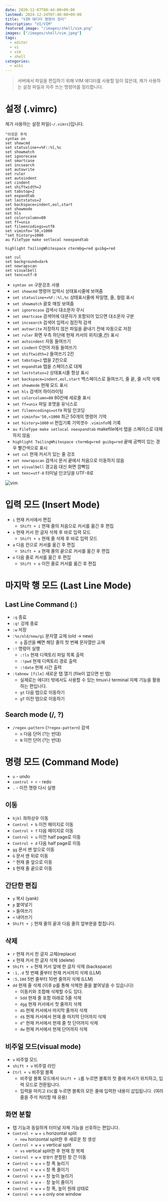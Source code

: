 ```yaml
---
date: 2020-12-07T00:44:00+09:00
lastmod: 2024-12-24T07:40:00+09:00
title: "VIM 에디터 명령어 정리"
description: "VI/VIM"
featured_image: "/images/shell/vim.png"
images: ["/images/shell/vim.jpeg"]
tags:
  - editor
  - vi
  - vim
  - shell
categories:
  - wiki
---
```


> 서버에서 파일을 편집하기 위해 VIM 에디터를 사용할 일이 많은데,
> 제가 사용하는 설정 파일과 자주 쓰는 명령어를 정리합니다.

# 설정 (.vimrc)

제가 사용하는 설정 파일(`~/.vimrc`)입니다.

```vim
"이것은 주석
syntax on                                                                       
set showcmd
set statusline+=%F::%l,%c
set showmatch
set ignorecase
set smartcase
set incsearch
set autowrite
set ruler
set autoindent
set cindent
set shiftwidth=2
set tabstop=2
set expandtab
set laststatus=2
set backspace=indent,eol,start
set showmode
set hls
set colorcolumn=80
set ff=unix
set fileencodings=utf8
set viminfo='50,<1000
"set history=1000
au FileType make setlocal noexpandtab

highlight TailingWhitespace ctermbg=red guibg=red

set cul
set background=dark
set nowrapscan
set visualbell
set tenc=utf-8
```

- `syntax on` 구문강조 사용
- `set showcmd` 명령어 입력시 상태표시줄에 보여줌
- `set statusline+=%F::%l,%c` 상태표시줄에 파일명, 줄, 컬럼 표시
- `set showmatch` 괄호 매칭 보여줌
- `set ignorecase` 검색시 대소문자 무시
- `set smartcase` 검색어에 대문자가 포함되어 있으면 대소문자 구분
- `set incsearch` 검색어 입력시 점진적 검색
- `set autowrite` 저장하지 않은 파일을 끝내기 전에 자동으로 저장
- `set ruler` 화면 우측 하단에 현재 커서의 위치(줄,칸) 표시
- `set autoindent` 자동 들여쓰기
- `set cindent` C언어 자동 들여쓰기
- `set shiftwidth=2` 들여쓰기 2칸
- `set tabstop=2` 탭을 2칸으로
- `set expandtab` 탭을 스페이스로 대체
- `set laststatus=2` 상태표시줄 항상 표시
- `set backspace=indent,eol,start` 백스페이스로 들여쓰기, 줄 끝, 줄 시작 삭제
- `set showmode` 현재 모드 표시
- `set hls` 검색어 하이라이팅
- `set colorcolumn=80` 80칸에 세로줄 표시
- `set ff=unix` 파일 포맷을 유닉스로
- `set fileencodings=utf8` 파일 인코딩
- `set viminfo='50,<1000` 최근 50개의 명령어 기억
- `set history=1000` vi 편집기록 기억갯수 `.viminfo`에 기록
- `au FileType make setlocal noexpandtab` makefile에서 탭을 스페이스로 대체하지 않음
- `highlight TailingWhitespace ctermbg=red guibg=red` 끝에 공백이 있는 경우 빨간색으로 표시
- `set cul` 현재 커서가 있는 줄 강조
- `set nowrapscan` 검색시 문서 끝에서 처음으로 이동하지 않음
- `set visualbell` 경고음 대신 화면 깜빡임
- `set tenc=utf-8` 터미널 인코딩을 UTF-8로

![vim](/images/shell/vim.png)

# 입력 모드 (Insert Mode)

- `i` 현재 커서에서 편집
  - `Shift + i` 현재 줄의 처음으로 커서를 옮긴 후 편집
- `s` 현재 커서 한 글자 삭제 후 바로 입력 모드
  - `Shift + s` 현재 줄 삭제 후 바로 입력 모드
- `a` 다음 칸으로 커서를 옮긴 후 편집
  - `Shift + a` 현재 줄의 끝으로 커서를 옮긴 후 편집
- `o` 다음 줄로 커서를 옮긴 후 편집
  - `Shift + o` 이전 줄로 커서를 옮긴 후 편집

# 마지막 행 모드 (Last Line Mode)

## Last Line Command (:)

- `:q` 종료
- `:q!` 강제 종료
- `:w` 저장
- `:%s/old/new/gi` 문자열 교체 (old -> new)
  - `g` 옵션을 빼면 해당 줄의 첫 번째 문자열만 교체
- `:!` 명령어 실행
  - `:!ls` 현재 디렉토리 파일 목록 출력
  - `:!pwd` 현재 디렉토리 경로 출력
  - `:!date` 현재 시간 출력
- `:tabnew [file]` 새로운 탭 열기 (file이 없으면 빈 탭)
  - 실제로는 에디터 밖에서도 사용할 수 있는 tmux나 terminal 자체 기능을 활용하는 편입니다.
  - `gt` 다음 탭으로 이동하기
  - `gT` 이전 탭으로 이동하기

## Search mode (/, ?)

- `/regex-pattern` (`?regex-pattern`) 검색
  - `n` 다음 단어 (?는 반대)
  - `N` 이전 단어 (?는 반대)

# 명령 모드 (Command Mode)

- `u` - undo
- `control + r` - redo
- `.` - 이전 명령 다시 실행

## 이동

- `hjkl` 좌하상우 이동
- `Control + b` 이전 페이지로 이동
- `Control + f` 다음 페이지로 이동
- `Control + u` 이전 half page로 이동
- `Control + d` 다음 half page로 이동
- `gg` 문서 맨 앞으로 이동
- `G` 문서 맨 뒤로 이동
- `^` 현재 줄 앞으로 이동
- `$` 현재 줄 끝으로 이동

## 간단한 편집

- `y` 복사 (yank)
- `p` 붙여넣기
- `>` 들여쓰기
- `<` 내어쓰기
- `Shift + j` 현재 줄의 끝과 다음 줄의 앞부분을 합칩니다.

## 삭제

- `r` 현재 커서 한 글자 교체(replace)
- `x` 현재 커서 한 글자 삭제 (delete)
- `Shift + x` 현재 커서 앞에 한 글자 삭제 (backspace)
- `:1,.d` 첫 번째 줄부터 현재 커서까지 삭제 (LLM)
- `:5,10d` 5번 줄부터 10번 줄까지 삭제 (LLM)
- `dd` 현재 줄 삭제 (이후 p를 통해 삭제한 줄을 붙여넣을 수 있습니다)
  - 이동키와 조합해 삭제할 수도 있다.
  - `5dd` 현재 줄 포함 아래로 5줄 삭제
  - `dgg` 현재 커서에서 첫 줄까지 삭제
  - `dG` 현재 커서에서 마지막 줄까지 삭제
  - `d$` 현재 커서에서 현재 줄 마지막 단어까지 삭제
  - `d^` 현재 커서에서 현재 줄 첫 단어까지 삭제
  - `dw` 현재 커서에서 현재 단어까지 삭제

## 비주얼 모드(visual mode)

- `v` 비주얼 모드
- `shift + v` 비주얼 라인
- `Ctrl + v` 비주얼 블록
  - 비주얼 블록 모드에서 `Shift + i`를 누르면 블록의 첫 줄에 커서가 위치하고, 입력 모드로 전환됩니다.
  - 입력을 마치고 `ESC`를 누르면 블록의 모든 줄에 입력한 내용이 삽입됩니다. (여러 줄을 주석 처리할 때 유용)

## 화면 분할

- 탭 기능과 동일하게 터미널 자체 기능을 선호하는 편입니다.
- `Control + w` + `s` horizontal split
  - `new` horizontal split한 후 새로운 창 생성
- `Control + w` + `v` vertical split
  - `vs` vertical split한 후 현재 창 복제
- `Control + w` + `방향키` 분할된 창 간 이동
- `Control + w` + `>` 창 폭 늘리기
- `Control + w` + `<` 창 폭 줄이기
- `Control + w` + `+` 창 높이 늘리기
- `Control + w` + `-` 창 높이 줄이기
- `Control + w` + `=` 창 폭, 높이 원래 상태로
- `Control + w` + `o` only one window
